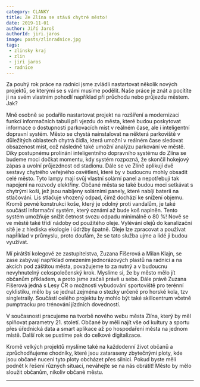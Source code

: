 ```yaml
---
category: CLANKY
title: Ze Zlína se stává chytré město!
date: 2019-11-01
author: Jiří Jaroš
authorId: jiri.jaros
image: posts/zlinradnice.jpg  
tags: 
 - zlinsky kraj
 - zlin
 - jiri jaros
 - radnice
---
```


Za pouhý rok práce na radnici jsme zvládli nastartovat několik nových projektů, se kterými se s vámi musíme podělit. Naše práce je znát a pocítíte ji na svém vlastním pohodlí například při průchodu nebo průjezdu městem. Jak?

Mně osobně se podařilo nastartovat projekt na rozšíření a modernizaci funkcí informačních tabulí při vjezdu do města, které budou poskytovat informace o dostupnosti parkovacích míst v reálném čase, ale i inteligentní dopravní systém. Město se chystá nainstalovat na některá parkoviště v důležitých oblastech chytrá čidla, která umožní v reálném čase sledovat obsazenost míst, což následně také umožní analýzu parkování ve městě. Díky postupnému prolínání inteligentního dopravního systému do Zlína se budeme moci dočkat momentu, kdy systém rozpozná, že skončil hokejový zápas a uvolní průjezdnost od stadionu. Dále se ve Zlíně aplikují dvě sestavy chytrého veřejného osvětlení, které by v budoucnu mohly obsadit celé město. Tyto lampy mají svůj vlastní solární panel a nepotřebují tak napojení na rozvody elektřiny. Občané města se také budou moci setkávat s chytrými koši, jež jsou nabíjeny solárními panely, které nabíjí baterii na stlačování. Lis stlačuje vhozený odpad, čímž dochází ke snížení objemu. Kromě pevné konstrukci koše, který je odolný proti vandalům, je také součástí informační systém, který oznámí až bude koš naplněn. Tento systém umožňuje snížit četnost svozu odpadu minimálně o 80 %! Nově se ve městě také třídí nádoby od použitého oleje. Vylévání olejů do kanalizační sítě je z hlediska ekologie i údržby špatně. Oleje lze zpracovat a používat například v průmyslu, proto doufám, že se tato služba ujme a lidé ji budou využívat.

Mí pirátští kolegové ze zastupitelstva, Zuzana Fišerová a Milan Klajn, se zase zabývají například omezením jednorázových plastů na radnici a na akcích pod záštitou města, považujeme to za nutný a v budoucnu nevyhnutelný celospolečenský krok. Myslíme si, že by město mělo jít občanům příkladem, a proto jsme začali právě u sebe. Dále právě Zuzana Fišerová jedná s Lesy ČR o možnosti vybudování sportoviště pro terénní cyklistiku, mělo by se jednat zejména o stezky určené pro horské kola, tzv singletraily. Součástí celého projektu by mohlo být také skillcentrum včetně pumptracku pro trénování jízdních dovedností.

V současnosti pracujeme na tvorbě nového webu města Zlína, který by měl splňovat parametry 21. století. Občané by měli najít vše od kultury a sportu přes úřednická data a smart aplikace až po hospodaření města na jednom místě. Další rok se pustíme pak do celkové digitalizace.

Kromě velkých projektů myslíme také na každodenní život občanů a zprůchodňujeme chodníky, které jsou zataraseny zbytečnými ploty, kde jsou občané nuceni tyto ploty obcházet přes silnici. Pokud byste měli podnět k řešení různých situací, neváhejte se na nás obrátit! Město by mělo sloužit občanům, nikoliv občané městu. 

---
